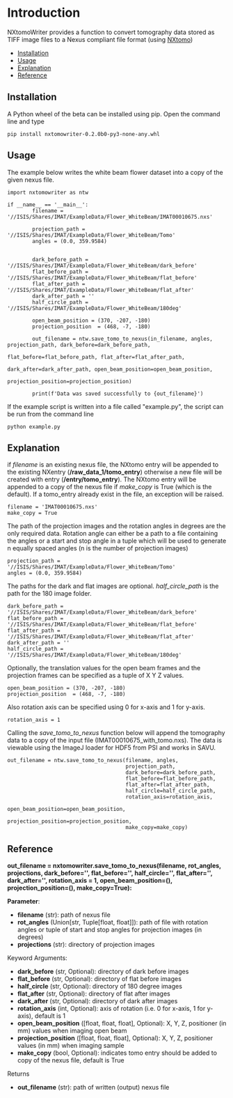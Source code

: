Introduction
============
NXtomoWriter provides a function to convert tomography data stored as TIFF image files to a Nexus compliant file format 
(using [NXtomo](https://manual.nexusformat.org/classes/applications/NXtomo.html))


- [Installation](#Installation)
- [Usage](#Usage)
- [Explanation](#Explanation)
- [Reference](#Reference)

Installation
------------
A Python wheel of the beta can be installed using pip. Open the command line and type

    pip install nxtomowriter-0.2.0b0-py3-none-any.whl

Usage
-----
The example below writes the white beam flower dataset into a copy of the given nexus file.

    import nxtomowriter as ntw

    if __name__ == '__main__':     
            filename = '//ISIS/Shares/IMAT/ExampleData/Flower_WhiteBeam/IMAT00010675.nxs'

            projection_path = '//ISIS/Shares/IMAT/ExampleData/Flower_WhiteBeam/Tomo'
            angles = (0.0, 359.9584)
            

            dark_before_path = '//ISIS/Shares/IMAT/ExampleData/Flower_WhiteBeam/dark_before' 
            flat_before_path = '//ISIS/Shares/IMAT/ExampleData/Flower_WhiteBeam/flat_before'  
            flat_after_path = '//ISIS/Shares/IMAT/ExampleData/Flower_WhiteBeam/flat_after'
            dark_after_path = ''
            half_circle_path = '//ISIS/Shares/IMAT/ExampleData/Flower_WhiteBeam/180deg'
            
            open_beam_position = (370, -207, -180)  
            projection_position  = (468, -7, -180)  

            out_filename = ntw.save_tomo_to_nexus(in_filename, angles, projection_path, dark_before=dark_before_path,
                                                 flat_before=flat_before_path, flat_after=flat_after_path,
                                                 dark_after=dark_after_path, open_beam_position=open_beam_position, 
                                                 projection_position=projection_position)

            print(f'Data was saved successfully to {out_filename}')

If the example script is written into a file called "example.py", the script can be run from the command line

    python example.py

Explanation
-----------
if *filename* is an existing nexus file, the NXtomo entry will be appended to the existing NXentry (**/raw_data_1/tomo_entry**) 
otherwise a new file will be created with entry (**/entry/tomo_entry**). The NXtomo entry will be appended to a copy of the nexus file if 
*make_copy* is True (which is the default). If a tomo_entry already exist in the file, an exception will be raised. 

    filename = 'IMAT00010675.nxs'
    make_copy = True

The path of the projection images and the rotation angles in degrees are the only required data. Rotation angle 
can either be a path to a file containing the angles or a start and stop angle in a tuple which will be used to 
generate n equally spaced angles (n is the number of projection images) 

    projection_path = '//ISIS/Shares/IMAT/ExampleData/Flower_WhiteBeam/Tomo'
    angles = (0.0, 359.9584)

The paths for the dark and flat images are optional. *half_circle_path* is the path for the 180 image folder.

    dark_before_path = '//ISIS/Shares/IMAT/ExampleData/Flower_WhiteBeam/dark_before' 
    flat_before_path = '//ISIS/Shares/IMAT/ExampleData/Flower_WhiteBeam/flat_before'  
    flat_after_path = '//ISIS/Shares/IMAT/ExampleData/Flower_WhiteBeam/flat_after'
    dark_after_path = ''
    half_circle_path = '//ISIS/Shares/IMAT/ExampleData/Flower_WhiteBeam/180deg'

Optionally, the translation values for the open beam frames and the projection frames can be specified as a tuple of X Y Z values.

    open_beam_position = (370, -207, -180)          
    projection_position  = (468, -7, -180) 

Also rotation axis can be specified using 0 for x-axis and 1 for y-axis. 

    rotation_axis = 1

Calling the *save_tomo_to_nexus* function below will append the tomography data to a copy of the input file (IMAT00010675_with_tomo.nxs). 
The data is viewable using the ImageJ loader for HDF5 from PSI and works in SAVU.

    out_filename = ntw.save_tomo_to_nexus(filename, angles, 
                                          projection_path, 
                                          dark_before=dark_before_path,
                                          flat_before=flat_before_path, 
                                          flat_after=flat_after_path,
                                          half_circle=half_circle_path, 
                                          rotation_axis=rotation_axis,
                                          open_beam_position=open_beam_position, 
                                          projection_position=projection_position,
                                          make_copy=make_copy)


Reference
---------
**out_filename = nxtomowriter.save_tomo_to_nexus(filename, rot_angles, projections, dark_before='', flat_before='', half_circle='', 
                                                 flat_after='', dark_after='', rotation_axis = 1, open_beam_position=(), projection_position=(), 
                                                 make_copy=True):**

**Parameter**:

* **filename** (str): path of nexus file 
* **rot_angles** (Union[str, Tuple[float, float]]): path of file with rotation angles or tuple of start and stop angles for projection images (in degrees)
* **projections** (str): directory of projection images 

Keyword Arguments:

* **dark_before** (str, Optional): directory of dark before images   
* **flat_before** (str, Optional): directory of flat before images 
* **half_circle** (str, Optional): directory of 180 degree images 
* **flat_after** (str, Optional): directory of flat after images 
* **dark_after** (str, Optional): directory of dark after images 
* **rotation_axis** (int, Optional): axis of rotation (i.e. 0 for x-axis, 1 for y-axis), default is 1
* **open_beam_position** ([float, float, float], Optional): X, Y, Z, positioner (in mm) values when imaging open beam 
* **projection_position** ([float, float, float], Optional): X, Y, Z, positioner values (in mm)  when imaging sample 
* **make_copy** (bool, Optional): indicates tomo entry should be added to copy of the nexus file, default is True 

Returns

* **out_filename** (str): path of written (output) nexus file 